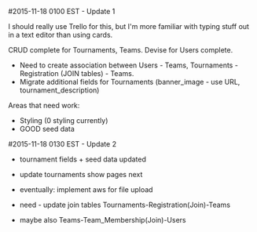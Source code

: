#2015-11-18 0100 EST - Update 1

I should really use Trello for this, but I'm more familiar with typing stuff out
in a text editor than using cards.

CRUD complete for Tournaments, Teams. Devise for Users complete.
* Need to create association between Users - Teams, Tournaments - Registration (JOIN tables) - Teams.
* Migrate additional fields for Tournaments (banner_image - use URL, tournament_description)

Areas that need work:
* Styling (0 styling currently)
* GOOD seed data

#2015-11-18 0130 EST - Update 2

* tournament fields + seed data updated
* update tournaments show pages next

* eventually: implement aws for file upload

* need - update join tables Tournaments-Registration(Join)-Teams
* maybe also Teams-Team_Membership(Join)-Users
